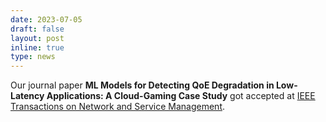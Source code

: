 ```yaml
---
date: 2023-07-05
draft: false
layout: post
inline: true
type: news
---
```


Our journal paper **ML Models for Detecting QoE Degradation in Low-Latency Applications: A Cloud-Gaming Case Study** got accepted at [IEEE Transactions on Network and Service Management](https://ieeexplore.ieee.org/xpl/RecentIssue.jsp?punumber=4275028).